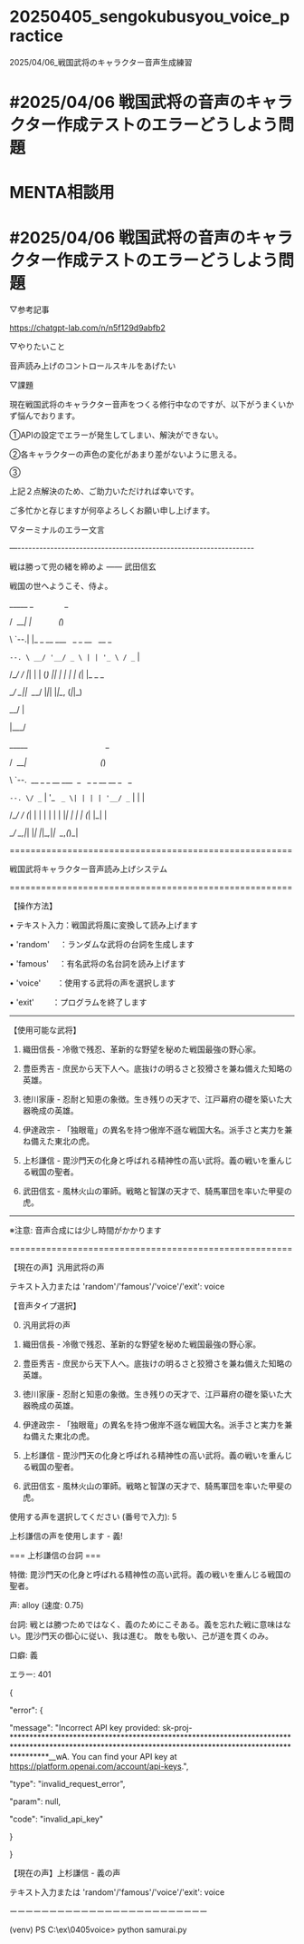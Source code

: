 # 20250405_sengokubusyou_voice_practice
2025/04/06_戦国武将のキャラクター音声生成練習　

# #2025/04/06 戦国武将の音声のキャラクター作成テストのエラーどうしよう問題

# MENTA相談用

# #2025/04/06 戦国武将の音声のキャラクター作成テストのエラーどうしよう問題

▽参考記事

https://chatgpt-lab.com/n/n5f129d9abfb2

▽やりたいこと

音声読み上げのコントロールスキルをあげたい

▽課題

現在戦国武将のキャラクター音声をつくる修行中なのですが、以下がうまくいかず悩んでおります。

①APIの設定でエラーが発生してしまい、解決ができない。

②各キャラクターの声色の変化があまり差がないように思える。

③

上記２点解決のため、ご助力いただければ幸いです。

ご多忙かと存じますが何卒よろしくお願い申し上げます。

▽ターミナルのエラー文言

—-----------------------------------------------------------------


戦は勝って兜の緒を締めよ —— 武田信玄

戦国の世へようこそ、侍よ。

_____ _              _

/  ___| |            (_)

\ `--.| |_ _ __ ___   _ _ __   __ _

`--. \ __/ '__/ _ \ | | '_ \ / _` |

/\__/ / |_| | | (_) || | | | | (_| |_ _ _

\____/ \__|_|  \___/ |_|_| |_|\__, (_|_|_)

__/ |

|___/

_____                                   _

/  ___|                                 (_)

\ `--.  __ _ _ __ ___  _   _ _ __ __ _   _

`--. \/ _` | '_ ` _ \| | | | '__/ _` | | |

/\__/ / (_| | | | | | | |_| | | | (_| |_| |

\____/ \__,_|_| |_| |_|\__,_|_|  \__,_(_)_|

======================================================

戦国武将キャラクター音声読み上げシステム

======================================================

【操作方法】

• テキスト入力：戦国武将風に変換して読み上げます

• 'random'　 ：ランダムな武将の台詞を生成します

• 'famous'　 ：有名武将の名台詞を読み上げます

• 'voice'　　：使用する武将の声を選択します

• 'exit'　　 ：プログラムを終了します

- -----------------------------------------------------

【使用可能な武将】

1. 織田信長 - 冷徹で残忍、革新的な野望を秘めた戦国最強の野心家。

2. 豊臣秀吉 - 庶民から天下人へ。底抜けの明るさと狡猾さを兼ね備えた知略の英雄。

3. 徳川家康 - 忍耐と知恵の象徴。生き残りの天才で、江戸幕府の礎を築いた大器晩成の英雄。

4. 伊達政宗 - 「独眼竜」の異名を持つ傲岸不遜な戦国大名。派手さと実力を兼ね備えた東北の虎。

5. 上杉謙信 - 毘沙門天の化身と呼ばれる精神性の高い武将。義の戦いを重んじる戦国の聖者。

6. 武田信玄 - 風林火山の軍師。戦略と智謀の天才で、騎馬軍団を率いた甲斐の虎。

- -----------------------------------------------------

※注意: 音声合成には少し時間がかかります

======================================================

【現在の声】汎用武将の声

テキスト入力または 'random'/'famous'/'voice'/'exit': voice

【音声タイプ選択】

0. 汎用武将の声

1. 織田信長 - 冷徹で残忍、革新的な野望を秘めた戦国最強の野心家。

2. 豊臣秀吉 - 庶民から天下人へ。底抜けの明るさと狡猾さを兼ね備えた知略の英雄。

3. 徳川家康 - 忍耐と知恵の象徴。生き残りの天才で、江戸幕府の礎を築いた大器晩成の英雄。

4. 伊達政宗 - 「独眼竜」の異名を持つ傲岸不遜な戦国大名。派手さと実力を兼ね備えた東北の虎。

5. 上杉謙信 - 毘沙門天の化身と呼ばれる精神性の高い武将。義の戦いを重んじる戦国の聖者。

6. 武田信玄 - 風林火山の軍師。戦略と智謀の天才で、騎馬軍団を率いた甲斐の虎。

使用する声を選択してください (番号で入力): 5

上杉謙信の声を使用します - 義!

=== 上杉謙信の台詞 ===

特徴: 毘沙門天の化身と呼ばれる精神性の高い武将。義の戦いを重んじる戦国の聖者。

声: alloy (速度: 0.75)

台詞: 戦とは勝つためではなく、義のためにこそある。義を忘れた戦に意味はない。毘沙門天の御心に従い、我は進む。 敵をも敬い、己が道を貫くのみ。

口癖: 義

エラー: 401

{

"error": {

"message": "Incorrect API key provided: sk-proj-********************************************************************************************************************************************************__wA. You can find your API key at https://platform.openai.com/account/api-keys.",

"type": "invalid_request_error",

"param": null,

"code": "invalid_api_key"

}

}

【現在の声】上杉謙信 - 義の声

テキスト入力または 'random'/'famous'/'voice'/'exit': voice

ーーーーーーーーーーーーーーーーーーーーーーーーー

(venv) PS C:\ex\0405voice> python samurai.py
